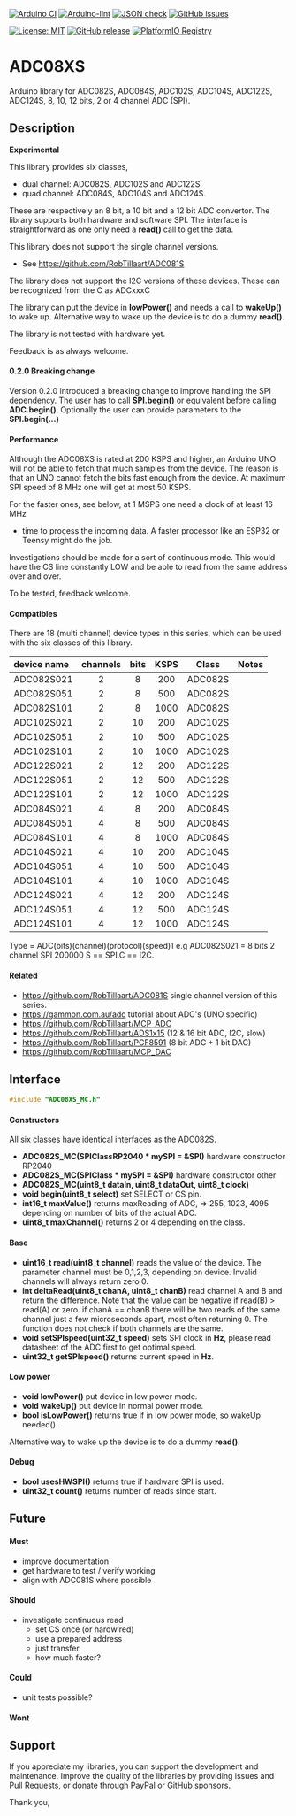 
[![Arduino CI](https://github.com/RobTillaart/ADC08XS/workflows/Arduino%20CI/badge.svg)](https://github.com/marketplace/actions/arduino_ci)
[![Arduino-lint](https://github.com/RobTillaart/ADC08XS/actions/workflows/arduino-lint.yml/badge.svg)](https://github.com/RobTillaart/ADC08XS/actions/workflows/arduino-lint.yml)
[![JSON check](https://github.com/RobTillaart/ADC08XS/actions/workflows/jsoncheck.yml/badge.svg)](https://github.com/RobTillaart/ADC08XS/actions/workflows/jsoncheck.yml)
[![GitHub issues](https://img.shields.io/github/issues/RobTillaart/ADC08XS.svg)](https://github.com/RobTillaart/ADC08XS/issues)

[![License: MIT](https://img.shields.io/badge/license-MIT-green.svg)](https://github.com/RobTillaart/ADC08XS/blob/master/LICENSE)
[![GitHub release](https://img.shields.io/github/release/RobTillaart/ADC08XS.svg?maxAge=3600)](https://github.com/RobTillaart/ADC08XS/releases)
[![PlatformIO Registry](https://badges.registry.platformio.org/packages/robtillaart/library/ADC08XS.svg)](https://registry.platformio.org/libraries/robtillaart/ADC08XS)


# ADC08XS

Arduino library for ADC082S, ADC084S, ADC102S, ADC104S, ADC122S, ADC124S, 8, 10, 12 bits, 2 or 4 channel ADC (SPI).


## Description

**Experimental**

This library provides six classes,
- dual channel: ADC082S, ADC102S and ADC122S.
- quad channel: ADC084S, ADC104S and ADC124S.

These are respectively an 8 bit, a 10 bit and a 12 bit ADC convertor.
The library supports both hardware and software SPI.
The interface is straightforward as one only need a **read()** call
to get the data.

This library does not support the single channel versions.
- See https://github.com/RobTillaart/ADC081S

The library does not support the I2C versions of these devices.
These can be recognized from the C as ADCxxxC

The library can put the device in **lowPower()** and needs a call to
**wakeUp()** to wake up. Alternative way to wake up the device is to
do a dummy **read()**.

The library is not tested with hardware yet.

Feedback is as always welcome.


#### 0.2.0 Breaking change

Version 0.2.0 introduced a breaking change to improve handling the SPI dependency.
The user has to call **SPI.begin()** or equivalent before calling **ADC.begin()**.
Optionally the user can provide parameters to the **SPI.begin(...)**


#### Performance

Although the ADC08XS is rated at 200 KSPS and higher, an Arduino UNO will not
be able to fetch that much samples from the device. 
The reason is that an UNO cannot fetch the bits fast enough from the device.
At maximum SPI speed of 8 MHz one will get at most 50 KSPS. 

For the faster ones, see below, at 1 MSPS one need a clock of at least 16 MHz
+ time to process the incoming data. 
A faster processor like an ESP32 or Teensy might do the job.

Investigations should be made for a sort of continuous mode.
This would have the CS line constantly LOW and be able to read from the same
address over and over.

To be tested, feedback welcome.


#### Compatibles

There are 18 (multi channel) device types in this series, which can be used
with the six classes of this library.

|  device name  |  channels  |  bits  |  KSPS  |  Class    |  Notes  |
|:--------------|:----------:|:------:|:------:|:---------:|:-------:|
|  ADC082S021   |     2      |   8    |   200  |  ADC082S  |
|  ADC082S051   |     2      |   8    |   500  |  ADC082S  |
|  ADC082S101   |     2      |   8    |  1000  |  ADC082S  |
|  ADC102S021   |     2      |   10   |   200  |  ADC102S  |
|  ADC102S051   |     2      |   10   |   500  |  ADC102S  |
|  ADC102S101   |     2      |   10   |  1000  |  ADC102S  |
|  ADC122S021   |     2      |   12   |   200  |  ADC122S  |
|  ADC122S051   |     2      |   12   |   500  |  ADC122S  |
|  ADC122S101   |     2      |   12   |  1000  |  ADC122S  |
|  ADC084S021   |     4      |   8    |   200  |  ADC084S  |
|  ADC084S051   |     4      |   8    |   500  |  ADC084S  |
|  ADC084S101   |     4      |   8    |  1000  |  ADC084S  |
|  ADC104S021   |     4      |   10   |   200  |  ADC104S  |
|  ADC104S051   |     4      |   10   |   500  |  ADC104S  |
|  ADC104S101   |     4      |   10   |  1000  |  ADC104S  |
|  ADC124S021   |     4      |   12   |   200  |  ADC124S  |
|  ADC124S051   |     4      |   12   |   500  |  ADC124S  |
|  ADC124S101   |     4      |   12   |  1000  |  ADC124S  |

Type = ADC(bits)(channel)(protocol)(speed)1 
e.g ADC082S021 = 8 bits 2 channel SPI 200000
S == SPI.C == I2C.


#### Related

- https://github.com/RobTillaart/ADC081S  single channel version of this series.
- https://gammon.com.au/adc  tutorial about ADC's (UNO specific)
- https://github.com/RobTillaart/MCP_ADC
- https://github.com/RobTillaart/ADS1x15  (12 & 16 bit ADC, I2C, slow)
- https://github.com/RobTillaart/PCF8591  (8 bit ADC + 1 bit DAC)
- https://github.com/RobTillaart/MCP_DAC


## Interface

```cpp
#include "ADC08XS_MC.h"
```

#### Constructors

All six classes have identical interfaces as the ADC082S.

- **ADC082S_MC(SPIClassRP2040 \* mySPI = &SPI)** hardware constructor RP2040
- **ADC082S_MC(SPIClass \* mySPI = &SPI)** hardware constructor other
- **ADC082S_MC(uint8_t dataIn, uint8_t dataOut, uint8_t clock)**
- **void begin(uint8_t select)** set SELECT or CS pin.
- **int16_t maxValue()** returns maxReading of ADC, => 255, 1023, 4095
depending on number of bits of the actual ADC.
- **uint8_t maxChannel()** returns 2 or 4 depending on the class.


#### Base

- **uint16_t read(uint8_t channel)** reads the value of the device.
The parameter channel must be 0,1,2,3, depending on device.
Invalid channels will always return zero 0.
- **int deltaRead(uint8_t chanA, uint8_t chanB)** read channel A and B 
and return the difference.
Note that the value can be negative if read(B) > read(A) or zero.
if chanA == chanB there will be two reads of the same channel just
a few microseconds apart, most often returning 0. 
The function does not check if both channels are the same.
- **void setSPIspeed(uint32_t speed)** sets SPI clock in **Hz**, 
please read datasheet of the ADC first to get optimal speed.
- **uint32_t getSPIspeed()** returns current speed in **Hz**.


#### Low power

- **void lowPower()** put device in low power mode.
- **void wakeUp()** put device in normal power mode.
- **bool isLowPower()** returns true if in low power mode, so wakeUp needed().

Alternative way to wake up the device is to
do a dummy **read()**.


#### Debug

- **bool usesHWSPI()** returns true if hardware SPI is used.
- **uint32_t count()** returns number of reads since start.


## Future

#### Must

- improve documentation
- get hardware to test / verify working
- align with ADC081S where possible

#### Should

- investigate continuous read 
  - set CS once (or hardwired)
  - use a prepared address
  - just transfer.
  - how much faster?

#### Could

- unit tests possible?


#### Wont


## Support

If you appreciate my libraries, you can support the development and maintenance.
Improve the quality of the libraries by providing issues and Pull Requests, or
donate through PayPal or GitHub sponsors.

Thank you,


